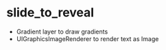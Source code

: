 # slide_to_reveal

* Gradient layer to draw gradients
* UIGraphicsImageRenderer to render text as Image
